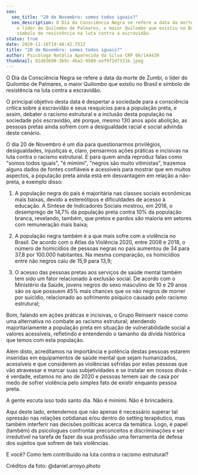 ```yaml
---
seo:
  seo_title: "20 de Novembro: somos todos iguais?"
  seo_description: O Dia da Consciência Negra se refere a data da morte de Zumbi,
    o líder do Quilombo de Palmares, o maior Quilombo que existiu no Brasil e
    símbolo de resistência na luta contra a escravidão.
status: true
date: 2020-11-16T19:48:42.731Z
title: "20 de Novembro: somos todos iguais?"
author: Psicóloga Natália Aparecida da Silva CRP 06/144439
thumbnail: 81d83690-3b9c-4ba2-9589-eef9f2d7331b.jpeg
---
```

<!--StartFragment-->

O Dia da Consciência Negra se refere a data da morte de Zumbi, o líder do Quilombo de Palmares, o maior Quilombo que existiu no Brasil e símbolo de resistência na luta contra a escravidão.

O principal objetivo desta data é despertar a sociedade para a consciência crítica sobre a escravidão e seus resquícios para a população preta, e assim, debater o racismo estrutural e a inclusão desta população na sociedade pós escravidão, até porque, mesmo 130 anos após abolição, as pessoas pretas ainda sofrem com a desigualdade racial e social advinda deste cenário.

O dia 20 de Novembro é um dia para questionarmos privilégios, desigualdades, injustiças e, claro, pensarmos ações práticas e incisivas na luta contra o racismo estrutural. E para quem ainda reproduz falas como "somos todos iguais", "é mimimi", "negros são muito vitimistas", trazemos alguns dados de fontes confiáveis e acessíveis para mostrar que em muitos aspectos, a população preta ainda está em desvantagem em relação a não-preta, a exemplo disso:

1. A população negra do país é majoritária nas classes sociais econômicas mais baixas, devido a estereótipos e dificuldades de acesso à educação. A Síntese de Indicadores Sociais mostrou, em 2018, o desemprego de 14,7% da população preta contra 10% da população branca, revelando, também, que pretos e pardos são maioria em setores com remuneração mais baixa;

2. A população negra também é a que mais sofre com a violência no Brasil. De acordo com o Atlas da Violência 2020, entre 2008 e 2018, o número de homicídios de pessoas negras no país aumentou de 34 para 37,8 por 100.000 habitantes. Na mesma comparação, os homicídios entre não negros caiu de 15,9 para 13,9;

3. O acesso das pessoas pretas aos serviços de saúde mental também tem sido um fator relacionado à exclusão social. De acordo com o Ministério da Saúde, jovens negros do sexo masculino de 10 e 29 anos são os que possuem 45% mais chances que os não negros de morrer por suicídio, relacionado ao sofrimento psíquico causado pelo racismo estrutural;

Bom, falando em ações práticas e incisivas, o Grupo Reinserir nasce como uma alternativa no combate ao racismo estrutural; atendendo majoritariamente a população preta em situação de vulnerabilidade social a valores acessíveis, refletindo e entendendo o tamanho da dívida histórica que temos com esta população.

Além disto, acreditamos na importância e potência destas pessoas estarem inseridas em equipamentos de saúde mental que sejam humanizados, acessíveis e que considerem as violências sofridas por estas pessoas que vão atravessar e marcar suas subjetividades e se instalar em nossos divãs - é verdade, estamos no ano de 2020 e pessoas temem sair de casa por medo de sofrer violência pelo simples fato de existir enquanto pessoa preta.

A gente escuta isso todo santo dia. Não é mimimi. Não é brincadeira.

Aqui deste lado, entendemos que não apenas é necessário superar tal opressão nas relações cotidianas e/ou dentro do setting terapêutico, mas também interferir nas decisões políticas acerca da temática. Logo, é papel (também) ds psicologues confrontar preconceitos e discriminações e ser irredutível na tarefa de fazer da sua profissão uma ferramenta de defesa dos sujeitos que sofrem de tais violências.

E você? Como tem contribuído na luta contra o racismo estrutural?

Créditos da foto: @daniel.arroyo.photo

<!--EndFragment-->
